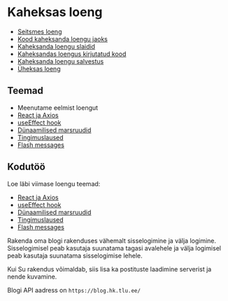 # Kaheksas loeng

- [Seitsmes loeng](../Lesson-07/README.md)
- [Kood kaheksanda loengu jaoks](./code/blog.zip)
- [Kaheksanda loengu slaidid](Slides.md)
- [Kaheksandas loengus kirjutatud kood](https://github.com/HK-Mikrokraadid/Martti/tree/main/lessons/FE/08)
- [Kaheksanda loengu salvestus](https://youtu.be/KWfD_NY50tY)
- [Üheksas loeng](../Lesson-09/README.md)

## Teemad

- Meenutame eelmist loengut
- [React ja Axios](../../../Subjects/Front-End-Frameworks/Topics/React-Axios/README.md)
- [useEffect hook](../../../Subjects/Front-End-Frameworks/Topics/React-UseEffect/README.md)
- [Dünaamilised marsruudid](../../../Subjects/Front-End-Frameworks/Topics/React-Routing/README.md#dünaamilised-marsruudid)
- [Tingimuslaused](../../../Subjects/Front-End-Frameworks/Topics/React-Conditional-Rendering/README.md)
- [Flash messages](../../../Subjects/Front-End-Frameworks/Topics/React-Flash-Messages/README.md)

## Kodutöö

Loe läbi viimase loengu teemad:

- [React ja Axios](https://github.com/HK-Mikrokraadid/Veebiarendus/blob/main/Subjects/Front-End-Frameworks/Topics/React-Axios/README.md)
- [useEffect hook](https://github.com/HK-Mikrokraadid/Veebiarendus/blob/main/Subjects/Front-End-Frameworks/Topics/React-UseEffect/README.md)
- [Dünaamilised marsruudid](https://github.com/HK-Mikrokraadid/Veebiarendus/blob/main/Subjects/Front-End-Frameworks/Topics/React-Routing/README.md#d%C3%BCnaamilised-marsruudid)
- [Tingimuslaused](https://github.com/HK-Mikrokraadid/Veebiarendus/blob/main/Subjects/Front-End-Frameworks/Topics/React-Conditional-Rendering/README.md)
- [Flash messages](https://github.com/HK-Mikrokraadid/Veebiarendus/blob/main/Subjects/Front-End-Frameworks/Topics/React-Flash-Messages/README.md)

Rakenda oma blogi rakenduses vähemalt sisselogimine ja välja logimine. Sisselogimisel peab kasutaja suunatama tagasi avalehele ja välja logimisel peab kasutaja suunatama sisselogimise lehele.

Kui Su rakendus võimaldab, siis lisa ka postituste laadimine serverist ja nende kuvamine.

Blogi API aadress on `https://blog.hk.tlu.ee/`
